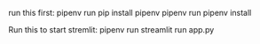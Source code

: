 run this first:
pipenv run pip install pipenv
pipenv run pipenv install

Run this to start stremlit:
pipenv run streamlit run app.py